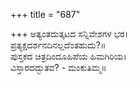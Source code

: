 +++
title = "687"

+++
ಅತ್ಯಂತದುತ್ಕಟದ ಸನ್ನಿವೇಶಗಳ ಭರ।  
ಪ್ರತ್ಯಕ್ಷದರ್ಶನದಿನಲ್ಲದೆಂತಹುದು?॥  
ಪುಸ್ತಕದ ಚಿತ್ರದಿಂದೂಹಿಪೆಯ ಹಿಮಗಿರಿಯ।  
ವಿಸ್ತಾರದದ್ಭುತವ? - ಮಂಕುತಿಮ್ಮ॥  
